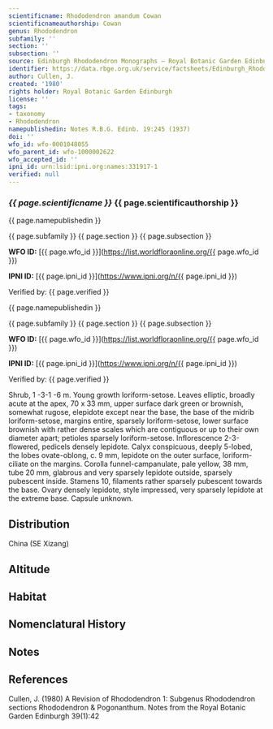 ```yaml
---
scientificname: Rhododendron amandum Cowan
scientificnameauthorship: Cowan
genus: Rhododendron
subfamily: ''
section: ''
subsection: ''
source: Edinburgh Rhododendron Monographs – Royal Botanic Garden Edinburgh
identifier: https://data.rbge.org.uk/service/factsheets/Edinburgh_Rhododendron_Monographs.xhtml
author: Cullen, J.
created: '1980'
rights holder: Royal Botanic Garden Edinburgh
license: ''
tags:
- taxonomy
- Rhododendron
namepublishedin: Notes R.B.G. Edinb. 19:245 (1937)
doi: ''
wfo_id: wfo-0001048055
wfo_parent_id: wfo-1000002622
wfo_accepted_id: ''
ipni_id: urn:lsid:ipni.org:names:331917-1
verified: null
---
```

### _{{ page.scientificname }}_ {{ page.scientificauthorship }}
 {{ page.namepublishedin }}

{{ page.subfamily }} {{ page.section }} {{ page.subsection }}

**WFO ID:** [{{ page.wfo_id }}](https://list.worldfloraonline.org/{{ page.wfo_id }})

**IPNI ID:** [{{ page.ipni_id }}](https://www.ipni.org/n/{{ page.ipni_id }})

Verified by: {{ page.verified }}

 {{ page.namepublishedin }}

{{ page.subfamily }} {{ page.section }} {{ page.subsection }}

**WFO ID:** [{{ page.wfo_id }}](https://list.worldfloraonline.org/{{ page.wfo_id }})

**IPNI ID:** [{{ page.ipni_id }}](https://www.ipni.org/n/{{ page.ipni_id }})

Verified by: {{ page.verified }}



Shrub, 1 -3-1 -6 m. Young growth loriform-setose. Leaves elliptic, broadly acute at the apex, 70 x 33 mm, upper surface dark green or brownish, somewhat rugose, elepidote except near the base, the base of the midrib loriform-setose, margins entire, sparsely loriform-setose, lower surface brownish with rather dense scales which are contiguous or up to their own diameter apart; petioles sparsely loriform-setose. Inflorescence 2-3-flowered, pedicels densely lepidote. Calyx conspicuous, deeply 5-lobed, the lobes ovate-oblong, c. 9 mm, lepidote on the outer surface, loriform-ciliate on the margins. Corolla funnel-campanulate, pale yellow, 38 mm, tube 20 mm, glabrous and very sparsely lepidote outside, sparsely pubescent inside. Stamens 10, filaments rather sparsely pubescent towards the base. Ovary densely lepidote, style impressed, very sparsely lepidote at the extreme base. Capsule unknown.

## Distribution
China (SE Xizang)

## Altitude


## Habitat


## Nomenclatural History

                       
## Notes


## References

Cullen, J. (1980) A Revision of Rhododendron 1: Subgenus Rhododendron sections Rhododendron & Pogonanthum. Notes from the Royal Botanic Garden Edinburgh 39(1):42
